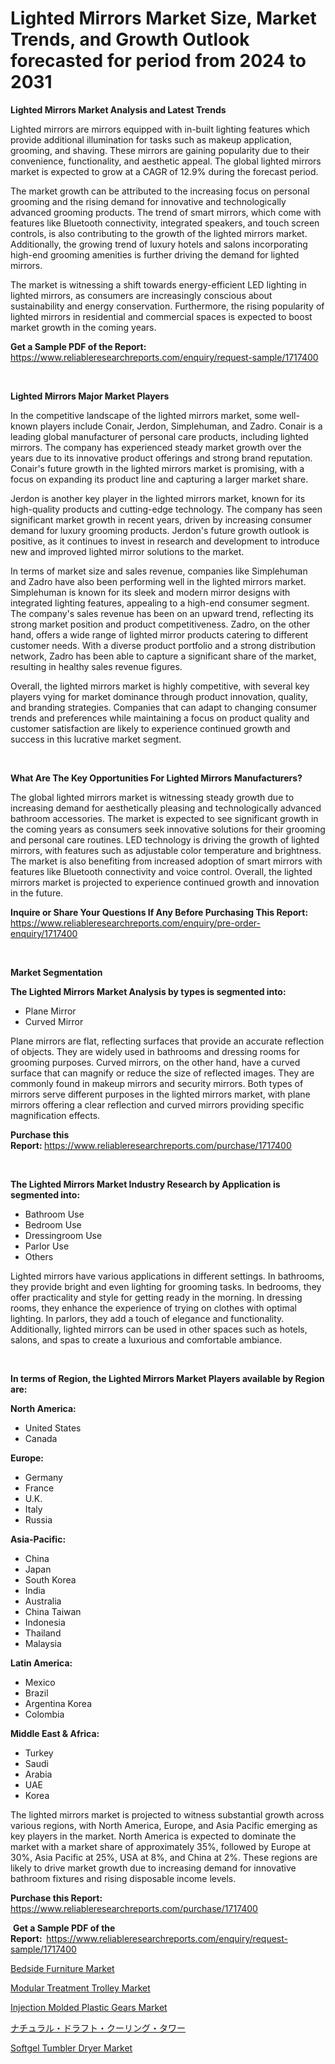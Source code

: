 <p><h1>Lighted Mirrors Market Size, Market Trends, and Growth Outlook forecasted for period from 2024 to 2031</h1></p><p><strong>Lighted Mirrors Market Analysis and Latest Trends</strong></p>
<p><p>Lighted mirrors are mirrors equipped with in-built lighting features which provide additional illumination for tasks such as makeup application, grooming, and shaving. These mirrors are gaining popularity due to their convenience, functionality, and aesthetic appeal. The global lighted mirrors market is expected to grow at a CAGR of 12.9% during the forecast period.</p><p>The market growth can be attributed to the increasing focus on personal grooming and the rising demand for innovative and technologically advanced grooming products. The trend of smart mirrors, which come with features like Bluetooth connectivity, integrated speakers, and touch screen controls, is also contributing to the growth of the lighted mirrors market. Additionally, the growing trend of luxury hotels and salons incorporating high-end grooming amenities is further driving the demand for lighted mirrors.</p><p>The market is witnessing a shift towards energy-efficient LED lighting in lighted mirrors, as consumers are increasingly conscious about sustainability and energy conservation. Furthermore, the rising popularity of lighted mirrors in residential and commercial spaces is expected to boost market growth in the coming years.</p></p>
<p><strong>Get a Sample PDF of the Report:&nbsp;</strong> <a href="https://www.reliableresearchreports.com/enquiry/request-sample/1717400">https://www.reliableresearchreports.com/enquiry/request-sample/1717400</a></p>
<p>&nbsp;</p>
<p><strong>Lighted Mirrors Major Market Players</strong></p>
<p><p>In the competitive landscape of the lighted mirrors market, some well-known players include Conair, Jerdon, Simplehuman, and Zadro. Conair is a leading global manufacturer of personal care products, including lighted mirrors. The company has experienced steady market growth over the years due to its innovative product offerings and strong brand reputation. Conair's future growth in the lighted mirrors market is promising, with a focus on expanding its product line and capturing a larger market share.</p><p>Jerdon is another key player in the lighted mirrors market, known for its high-quality products and cutting-edge technology. The company has seen significant market growth in recent years, driven by increasing consumer demand for luxury grooming products. Jerdon's future growth outlook is positive, as it continues to invest in research and development to introduce new and improved lighted mirror solutions to the market.</p><p>In terms of market size and sales revenue, companies like Simplehuman and Zadro have also been performing well in the lighted mirrors market. Simplehuman is known for its sleek and modern mirror designs with integrated lighting features, appealing to a high-end consumer segment. The company's sales revenue has been on an upward trend, reflecting its strong market position and product competitiveness. Zadro, on the other hand, offers a wide range of lighted mirror products catering to different customer needs. With a diverse product portfolio and a strong distribution network, Zadro has been able to capture a significant share of the market, resulting in healthy sales revenue figures.</p><p>Overall, the lighted mirrors market is highly competitive, with several key players vying for market dominance through product innovation, quality, and branding strategies. Companies that can adapt to changing consumer trends and preferences while maintaining a focus on product quality and customer satisfaction are likely to experience continued growth and success in this lucrative market segment.</p></p>
<p>&nbsp;</p>
<p><strong>What Are The Key Opportunities For Lighted Mirrors Manufacturers?</strong></p>
<p><p>The global lighted mirrors market is witnessing steady growth due to increasing demand for aesthetically pleasing and technologically advanced bathroom accessories. The market is expected to see significant growth in the coming years as consumers seek innovative solutions for their grooming and personal care routines. LED technology is driving the growth of lighted mirrors, with features such as adjustable color temperature and brightness. The market is also benefiting from increased adoption of smart mirrors with features like Bluetooth connectivity and voice control. Overall, the lighted mirrors market is projected to experience continued growth and innovation in the future.</p></p>
<p><strong>Inquire or Share Your Questions If Any Before Purchasing This Report:</strong> <a href="https://www.reliableresearchreports.com/enquiry/pre-order-enquiry/1717400">https://www.reliableresearchreports.com/enquiry/pre-order-enquiry/1717400</a></p>
<p>&nbsp;</p>
<p><strong>Market Segmentation</strong></p>
<p><strong>The Lighted Mirrors Market Analysis by types is segmented into:</strong></p>
<p><ul><li>Plane Mirror</li><li>Curved Mirror</li></ul></p>
<p><p>Plane mirrors are flat, reflecting surfaces that provide an accurate reflection of objects. They are widely used in bathrooms and dressing rooms for grooming purposes. Curved mirrors, on the other hand, have a curved surface that can magnify or reduce the size of reflected images. They are commonly found in makeup mirrors and security mirrors. Both types of mirrors serve different purposes in the lighted mirrors market, with plane mirrors offering a clear reflection and curved mirrors providing specific magnification effects.</p></p>
<p><strong>Purchase this Report:&nbsp;</strong><a href="https://www.reliableresearchreports.com/purchase/1717400">https://www.reliableresearchreports.com/purchase/1717400</a></p>
<p>&nbsp;</p>
<p><strong>The Lighted Mirrors Market Industry Research by Application is segmented into:</strong></p>
<p><ul><li>Bathroom Use</li><li>Bedroom Use</li><li>Dressingroom Use</li><li>Parlor Use</li><li>Others</li></ul></p>
<p><p>Lighted mirrors have various applications in different settings. In bathrooms, they provide bright and even lighting for grooming tasks. In bedrooms, they offer practicality and style for getting ready in the morning. In dressing rooms, they enhance the experience of trying on clothes with optimal lighting. In parlors, they add a touch of elegance and functionality. Additionally, lighted mirrors can be used in other spaces such as hotels, salons, and spas to create a luxurious and comfortable ambiance.</p></p>
<p>&nbsp;</p>
<p><strong>In terms of Region, the Lighted Mirrors Market Players available by Region are:</strong></p>
<p>
    <p> <strong> North America: </strong>
        <ul>
            <li>United States</li>
            <li>Canada</li>
        </ul>
        </p> 
    <p> <strong> Europe: </strong>
        <ul>
            <li>Germany</li>
            <li>France</li>
            <li>U.K.</li>
            <li>Italy</li>
            <li>Russia</li>
        </ul>
        </p> 
    <p> <strong> Asia-Pacific: </strong>
        <ul>
            <li>China</li>
            <li>Japan</li>
            <li>South Korea</li>
            <li>India</li>
            <li>Australia</li>
            <li>China Taiwan</li>
            <li>Indonesia</li>
            <li>Thailand</li>
            <li>Malaysia</li>
        </ul>
        </p> 
    <p> <strong> Latin America: </strong>
        <ul>
            <li>Mexico</li>
            <li>Brazil</li>
            <li>Argentina Korea</li>
            <li>Colombia</li>
        </ul>
        </p> 
    <p> <strong> Middle East & Africa: </strong>
        <ul>
            <li>Turkey</li>
            <li>Saudi</li>
            <li>Arabia</li>
            <li>UAE</li>
            <li>Korea</li>
        </ul>
    </p>
    </p>
<p><p>The lighted mirrors market is projected to witness substantial growth across various regions, with North America, Europe, and Asia Pacific emerging as key players in the market. North America is expected to dominate the market with a market share of approximately 35%, followed by Europe at 30%, Asia Pacific at 25%, USA at 8%, and China at 2%. These regions are likely to drive market growth due to increasing demand for innovative bathroom fixtures and rising disposable income levels.</p></p>
<p><strong>Purchase this Report: </strong><a href="https://www.reliableresearchreports.com/purchase/1717400">https://www.reliableresearchreports.com/purchase/1717400</a></p>
<p>&nbsp;<strong>Get a Sample PDF of the Report:&nbsp;&nbsp;</strong><a href="https://www.reliableresearchreports.com/enquiry/request-sample/1717400">https://www.reliableresearchreports.com/enquiry/request-sample/1717400</a></p>
<p><strong></strong></p>
<p><p><a href="https://github.com/okotobwrhuteie/Market-Research-Report-List-1/blob/main/bedside-furniture-market.md">Bedside Furniture Market</a></p><p><a href="https://issuu.com/reportprime-2/docs/modular-treatment-trolley-market-size-2030.pptx">Modular Treatment Trolley Market</a></p><p><a href="https://github.com/myacatherineblakecaczo9vcsw/Market-Research-Report-List-1/blob/main/injection-molded-plastic-gears-market.md">Injection Molded Plastic Gears Market</a></p><p><a href="https://github.com/ycmtqqhvk3273/Market-Research-Report-List-1/blob/main/93326154675.md">ナチュラル・ドラフト・クーリング・タワー</a></p><p><a href="https://issuu.com/reportprime-2/docs/softgel-tumbler-dryer-market-size-2030.pptx">Softgel Tumbler Dryer Market</a></p></p>